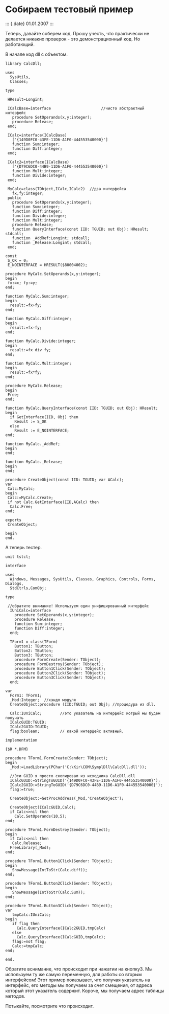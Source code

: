 Собираем тестовый пример
========================

::: {.date}
01.01.2007
:::

Теперь, давайте соберем код. Прошу учесть, что практически не делается
никаких проверок - это демонстрационный код. Но работающий.

В начале код dll c объектом.

    library CalcDll;
     
    uses
      SysUtils,
      Classes;
     
    type
     
     HResult=Longint;
     
     ICalcBase=interface                      //чисто абстрактный интерфейс
       procedure SetOperands(x,y:integer);
       procedure Release;
     end;
     
     ICalc=interface(ICalcBase)
       ['{149D0FC0-43FE-11D6-A1F0-444553540000}']
       function Sum:integer;
       function Diff:integer;
     end;
     
     ICalc2=interface(ICalcBase)
       ['{D79C6DC0-44B9-11D6-A1F0-444553540000}']
       function Mult:integer;
       function Divide:integer;
     end;
     
     MyCalc=class(TObject,ICalc,ICalc2)  //два интерфейса
       fx,fy:integer;
     public
       procedure SetOperands(x,y:integer);
       function Sum:integer;
       function Diff:integer;
       function Divide:integer;
       function Mult:integer;
       procedure Release;
       function QueryInterface(const IID: TGUID; out Obj): HResult; stdcall;
       function _AddRef:Longint; stdcall;
       function _Release:Longint; stdcall;
     end;
     
    const
     S_OK = 0;
     E_NOINTERFACE = HRESULT($80004002);
     
    procedure MyCalc.SetOperands(x,y:integer);
    begin
     fx:=x; fy:=y;
    end;
     
    function MyCalc.Sum:integer;
    begin
      result:=fx+fy;
    end;
     
    function MyCalc.Diff:integer;
    begin
      result:=fx-fy;
    end;
     
    function MyCalc.Divide:integer;
    begin
      result:=fx div fy;
    end;
     
    function MyCalc.Mult:integer;
    begin
      result:=fx*fy;
    end;
     
    procedure MyCalc.Release;
    begin
     Free;
    end;
     
    function MyCalc.QueryInterface(const IID: TGUID; out Obj): HResult;
    begin
      if GetInterface(IID, Obj) then
        Result := S_OK
      else
        Result := E_NOINTERFACE;
    end;
     
    function MyCalc._AddRef;
    begin
    end;
     
    function MyCalc._Release;
    begin
    end;
     
    procedure CreateObject(const IID: TGUID; var ACalc);
    var
     Calc:MyCalc;
    begin
     Calc:=MyCalc.Create;
     if not Calc.GetInterface(IID,ACalc) then
      Calc.Free;
    end;
     
    exports
     CreateObject;
     
    begin
    end.

А теперь тестер.

    unit tstcl;
     
    interface
     
    uses
      Windows, Messages, SysUtils, Classes, Graphics, Controls, Forms, Dialogs,
      StdCtrls,ComObj;
     
    type
     
     //обратите внимание! Используем один унифицированный интерфейс
      IUniCalc=interface   
        procedure SetOperands(x,y:integer);
        procedure Release;
        function Sum:integer;
        function Diff:integer;
      end;
     
      TForm1 = class(TForm)
        Button1: TButton;
        Button2: TButton;
        Button3: TButton;
        procedure FormCreate(Sender: TObject);
        procedure FormDestroy(Sender: TObject);
        procedure Button1Click(Sender: TObject);
        procedure Button2Click(Sender: TObject);
        procedure Button3Click(Sender: TObject);
      end;
     
    var
      Form1: TForm1;
      _Mod:Integer;  //хэндл модуля
      СreateObject:procedure (IID:TGUID; out Obj); //процедура из dll.
     
      Calc:IUniCalc;        //это указатель на интерфейс котрый мы будем получать
      ICalcGUID:TGUID;   
      ICalc2GUID:TGUID; 
      flag:boolean;         // какой интерфейс активный.
     
    implementation
     
    {$R *.DFM}
     
    procedure TForm1.FormCreate(Sender: TObject);
    begin
      _Mod:=LoadLibrary(PChar('C:\Kir\COM\SymplDll\CalcDll.dll'));
     
      //Эти GUID я просто скопировал из исходника CalcDll.dll
      ICalcGUID:=StringToGUID('{149D0FC0-43FE-11D6-A1F0-444553540000}');
      ICalc2GUID:=StringToGUID('{D79C6DC0-44B9-11D6-A1F0-444553540000}');
      flag:=true;
     
      СreateObject:=GetProcAddress(_Mod,'CreateObject');
     
      СreateObject(ICalcGUID,Calc);
      if Calc<>nil then
        Calc.SetOperands(10,5);
    end;
     
    procedure TForm1.FormDestroy(Sender: TObject);
    begin
      if Calc<>nil then
       Calc.Release;
      FreeLibrary(_Mod);
    end;
     
    procedure TForm1.Button1Click(Sender: TObject);
    begin
       ShowMessage(IntToStr(Calc.diff));
    end;
     
    procedure TForm1.Button2Click(Sender: TObject);
    begin
       ShowMessage(IntToStr(Calc.Sum));
    end;
     
    procedure TForm1.Button3Click(Sender: TObject);
    var
       tmpCalc:IUniCalc;
    begin
       if flag then
         Calc.QueryInterface(ICalc2GUID,tmpCalc)
       else
         Calc.QueryInterface(ICalcGUID,tmpCalc);
       flag:=not flag;  
       Calc:=tmpCalc;
    end;
     
    end.

Обратите вснимание, что происходит при нажатии на кнопку3. Мы используем
ту же самую переменную, для работы со вторым интерфейсом! Этот пример
показывает, что получая указатель на интерфейс, его методы мы получаем
за счет смещения, от адреса который этот указатель содержит. Короче, мы
получаем адрес таблицы методов.

Потыкайте, посмотрите что происходит.
